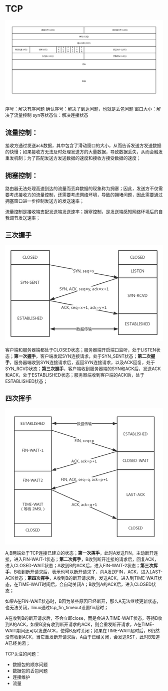 
# TCP
![title](https://raw.githubusercontent.com/xinjiuyijiu/NoteImages/master/gitnote/2020/07/15/tcp_protocol-1594792406350.jpg)

序号：解决有序问题
确认序号：解决了到达问题，也就是丢包问题
窗口大小：解决了流量控制
syn等状态位：解决连接状态


## 流量控制：
 接收方通过发送ack数据，其中包含了滑动窗口的大小，从而告诉发送方发送数据的快慢；如果接收方无法及时处理发送方的大量数据，导致数据丢失，从而会触发重发机制；为了匹配发送方发送数据的速度和接收方接受数据的速度；

## 拥塞控制：
路由器无法处理高速到达的流量而丢弃数据的现象称为拥塞；因此，发送方不仅需要考虑接收方的流量控制，还需要考虑网络环境，导致的拥堵问题，因此需要通过拥塞窗口进一步控制发送方的发送速率；

流量控制是接收端支配发送端发送速率；拥塞控制，是发送端感知网络环境后的自我调节发送速率；

## 三次握手
![title](https://raw.githubusercontent.com/xinjiuyijiu/NoteImages/master/gitnote/2020/07/15/tcp_three_handshake-1594801162383.jpg)

客户端和服务器端都处于CLOSED状态；服务器端开启端口监听，处于LISTEN状态；**第一次握手**，客户端发起SYN连接请求，处于SYN_SENT状态；**第二次握手**，服务器端收到SYN连接请求后，返回SYN连接请求，以及ACK回复，处于SYN_RCVD状态；**第三次握手**，客户端收到服务器端的SYN和ACK后，发送ACK和ACK，处于ESTABLISHED状态；服务器端收到客户端的ACK后，处于ESTABLISHED状态；

## 四次挥手
![title](https://raw.githubusercontent.com/xinjiuyijiu/NoteImages/master/gitnote/2020/07/15/tcp_four_closed-1594802278575.jpg)

A,B两端处于TCP连接已建立的状态；**第一次挥手**，此时A发送FIN，主动断开连接，进入FIN-WAIT-1状态；**第二次挥手**，B收到断开连接的请求后，回复ACK，进入CLOSED-WAIT状态；A收到B的ACK后，进入FIN-WAIT-2状态；**第三次挥手**，B收到断开请求后，表示也可以断开请求了，向A发送FIN，ACK，进入LAST-ACK状态；**第四次挥手**，A收到B的断开请求后，发送ACK，进入到TIME-WAIT状态，在TIME-WAIT时间后，会自动关闭A；B收到A的ACK后，进入CLOSED状态；

如果A在FIN-WAIT状态时，B因为某些原因已经断开，那么A无法继续更新状态，也无法关闭，linux通过tcp_fin_timeout设置fin超时；

A在收到B的断开请求后，不会立即close，而是会进入TIME-WAIT状态，等待B收到A的ACK，如果B没有收到断开请求的ACK，则会重发断开请求，A在TIME-WAIT期间还可以发送ACK，使得B及时关闭；如果在TIME-WAIT超时后，B仍然没有收到ACK，当它重发断开请求后，A由于已经关闭，会发送RST，此时B知道A已经关闭；

TCP关注的问题：
- 数据包的顺序问题
- 数据包的丢包问题
- 连接维护
- 流量





